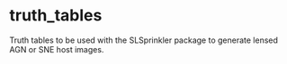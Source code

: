 # truth_tables
Truth tables to be used with the SLSprinkler package to generate lensed AGN or SNE host images.
